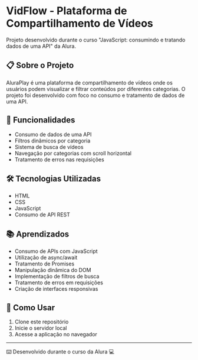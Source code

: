 # VidFlow - Plataforma de Compartilhamento de Vídeos

Projeto desenvolvido durante o curso "JavaScript: consumindo e tratando dados de uma API" da Alura.

## 📋 Sobre o Projeto

AluraPlay é uma plataforma de compartilhamento de vídeos onde os usuários podem visualizar e filtrar conteúdos por diferentes categorias. O projeto foi desenvolvido com foco no consumo e tratamento de dados de uma API.

## 🚀 Funcionalidades

- Consumo de dados de uma API
- Filtros dinâmicos por categoria
- Sistema de busca de vídeos
- Navegação por categorias com scroll horizontal
- Tratamento de erros nas requisições

## 🛠️ Tecnologias Utilizadas

- HTML
- CSS
- JavaScript
- Consumo de API REST

## 📚 Aprendizados

- Consumo de APIs com JavaScript
- Utilização de async/await
- Tratamento de Promises
- Manipulação dinâmica do DOM
- Implementação de filtros de busca
- Tratamento de erros em requisições
- Criação de interfaces responsivas

## 🎯 Como Usar

1. Clone este repositório
2. Inicie o servidor local
3. Acesse a aplicação no navegador

---
⌨️ Desenvolvido durante o curso da Alura 💻